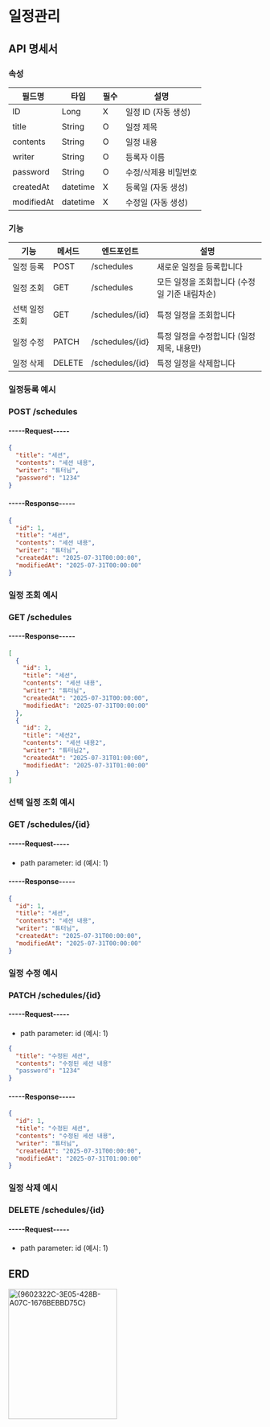 # 일정관리

## API 명세서

### 속성

| 필드명     | 타입     | 필수 | 설명                   |
|------------|----------|------|------------------------|
| ID         | Long     | X    | 일정 ID (자동 생성)    |
| title      | String   | O    | 일정 제목              |
| contents   | String   | O    | 일정 내용              |
| writer     | String   | O    | 등록자 이름            |
| password   | String   | O    | 수정/삭제용 비밀번호   |
| createdAt  | datetime | X    | 등록일 (자동 생성)     |
| modifiedAt | datetime | X    | 수정일 (자동 생성)     |

### 기능

| 기능           | 메서드 | 엔드포인트        | 설명                                        |
|----------------|--------|-------------------|---------------------------------------------|
| 일정 등록      | POST   | /schedules        | 새로운 일정을 등록합니다                    |
| 일정 조회      | GET    | /schedules        | 모든 일정을 조회합니다 (수정일 기준 내림차순) |
| 선택 일정 조회 | GET    | /schedules/{id}   | 특정 일정을 조회합니다                      |
| 일정 수정      | PATCH  | /schedules/{id}   | 특정 일정을 수정합니다 (일정 제목, 내용만)  |
| 일정 삭제      | DELETE | /schedules/{id}   | 특정 일정을 삭제합니다                      |



### 일정등록 예시
### POST  /schedules

#### -----Request-----
```JSON
{
  "title": "세션",
  "contents": "세션 내용",
  "writer": "튜터님",
  "password": "1234"
}
```
#### -----Response-----
```JSON
{
  "id": 1,
  "title": "세션",
  "contents": "세션 내용",
  "writer": "튜터님",
  "createdAt": "2025-07-31T00:00:00",
  "modifiedAt": "2025-07-31T00:00:00"
}
```

### 일정 조회 예시
### GET  /schedules

#### -----Response-----
```JSON
[
  {
    "id": 1,
    "title": "세션",
    "contents": "세션 내용",
    "writer": "튜터님",
    "createdAt": "2025-07-31T00:00:00",
    "modifiedAt": "2025-07-31T00:00:00"
  },
  {
    "id": 2,
    "title": "세션2",
    "contents": "세션 내용2",
    "writer": "튜터님2",
    "createdAt": "2025-07-31T01:00:00",
    "modifiedAt": "2025-07-31T01:00:00"
  }
]
```

### 선택 일정 조회 예시
### GET  /schedules/{id}

#### -----Request-----
- path parameter: id (예시: 1) 

#### -----Response-----
```JSON
{
  "id": 1,
  "title": "세션",
  "contents": "세션 내용",
  "writer": "튜터님",
  "createdAt": "2025-07-31T00:00:00",
  "modifiedAt": "2025-07-31T00:00:00"
}
```

### 일정 수정 예시
### PATCH  /schedules/{id}

#### -----Request-----
- path parameter: id (예시: 1)
```JSON
{
  "title": "수정된 세션",
  "contents": "수정된 세션 내용"
  "password": "1234"
}
```

#### -----Response-----
```JSON
{
  "id": 1,
  "title": "수정된 세션",
  "contents": "수정된 세션 내용",
  "writer": "튜터님",
  "createdAt": "2025-07-31T00:00:00",
  "modifiedAt": "2025-07-31T01:00:00"
}
```

### 일정 삭제 예시
### DELETE  /schedules/{id}

#### -----Request-----
- path parameter: id (예시: 1)



## ERD
<img width="216" height="259" alt="{9602322C-3E05-428B-A07C-1676BEBBD75C}" src="https://github.com/user-attachments/assets/47b9687f-febd-4aaa-941f-4a3f0d9e469c" />










